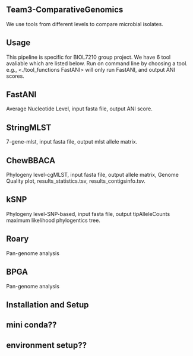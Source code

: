 ## Team3-ComparativeGenomics 
We use tools from different levels to compare microbial isolates.
## Usage
This pipeline is specific for BIOL7210 group project. We have 6 tool avaliable which are listed below. Run on command line by choosing a tool. e.g., <./tool_functions FastANI> will only run FastANI, and output ANI scores.

## FastANI
Average Nucleotide Level, input fasta file, output ANI score.
## StringMLST
7-gene-mlst, input fasta file, output mlst allele matrix.
## ChewBBACA
Phylogeny level-cgMLST, input fasta file, output allele matrix, Genome Quality plot, results_statistics.tsv, results_contigsinfo.tsv.
## kSNP
Phylogeny level-SNP-based, input fasta file, output tipAlleleCounts maximum likelihood phylogentics tree.
## Roary
Pan-genome analysis
## BPGA
Pan-genome analysis

## Installation and Setup
## mini conda??
## environment setup??

